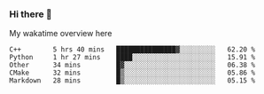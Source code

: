### Hi there 👋

<!--
**Jassy930/Jassy930** is a ✨ _special_ ✨ repository because its `README.md` (this file) appears on your GitHub profile.

Here are some ideas to get you started:

- 🔭 I’m currently working on ...
- 🌱 I’m currently learning ...
- 👯 I’m looking to collaborate on ...
- 🤔 I’m looking for help with ...
- 💬 Ask me about ...
- 📫 How to reach me: ...
- 😄 Pronouns: ...
- ⚡ Fun fact: ...
-->

My wakatime overview here
<!--START_SECTION:waka-->
```text
C++        5 hrs 40 mins   ███████████████▓░░░░░░░░░   62.20 % 
Python     1 hr 27 mins    ████░░░░░░░░░░░░░░░░░░░░░   15.91 % 
Other      34 mins         █▓░░░░░░░░░░░░░░░░░░░░░░░   06.38 % 
CMake      32 mins         █▒░░░░░░░░░░░░░░░░░░░░░░░   05.86 % 
Markdown   28 mins         █▒░░░░░░░░░░░░░░░░░░░░░░░   05.15 % 
```
<!--END_SECTION:waka-->
